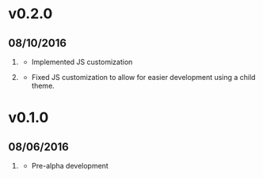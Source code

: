 # v0.2.0
##  08/10/2016

1. [](#new)
    * Implemented JS customization

2. [](#bugfixes)
    * Fixed JS customization to allow for easier development using a child theme.

# v0.1.0
##  08/06/2016

1. [](#new)
    * Pre-alpha development
